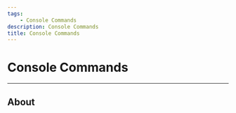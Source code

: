 ```yaml
---
tags:
    - Console Commands
description: Console Commands
title: Console Commands
---
```



# Console Commands

___

## About
